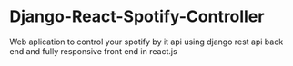 # Django-React-Spotify-Controller
 Web aplication to control your spotify by it api using django rest api back end  and fully responsive front end in react.js
